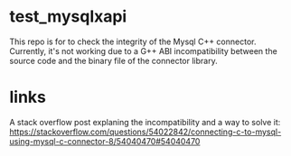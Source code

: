 # test_mysqlxapi

This repo is for to check the integrity of the Mysql C++ connector.
Currently, it's not working due to a G++ ABI incompatibility between the source code and the binary file of the connector library.

# links
A stack overflow post explaning the incompatibility and a way to solve it:
https://stackoverflow.com/questions/54022842/connecting-c-to-mysql-using-mysql-c-connector-8/54040470#54040470
